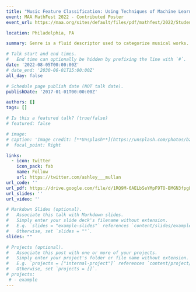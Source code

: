 ```yaml
---
title: "Music Feature Classification: Using Techniques of Machine Learning to Detect Genre"
event: MAA MathFest 2022 - Contributed Poster
event_url: https://maa.org/sites/default/files/pdf/mathfest/2022/StudentPosterAbstracts.pdf

location: Philadelphia, PA

summary: Genre is a fluid descriptor used to categorize musical works. Historically, it has been assigned manually due to the challenge of the task. Representatives of a particular genre may share characteristics related to the instrumentation, rhythmic structure, or pitch content of the music. It is of interest to automatically classify music files in a way that aids music information retrieval. Machine learning algorithms, such as neural networks and random forests, have shown remarkable efficiency in classifying music genres. In this project, we created a novel dataset that contains 100 music files spanning 4 musical genres. After extracting sound features such as Mel Frequency Cepstral Coefficient (MFCC), Spectral Centroid, and Zero Crossing Rate from the time series representation of a music file as well as two musical attributes essential to music theory, time signature and key signature, we trained a two-layered convolutional neural network to classify genre. In addition, we used a random forest to evaluate the effectiveness of each feature. The details of this study and the results will be presented in the poster.

# Talk start and end times.
#   End time can optionally be hidden by prefixing the line with `#`.
date: '2022-08-05T00:00:00Z'
# date_end: '2030-06-01T15:00:00Z'
all_day: false

# Schedule page publish date (NOT talk date).
publishDate: '2017-01-01T00:00:00Z'

authors: []
tags: []

# Is this a featured talk? (true/false)
# featured: false

# image:
# caption: 'Image credit: [**Unsplash**](https://unsplash.com/photos/bzdhc5b3Bxs)'
#  focal_point: Right

links:
  - icon: twitter
    icon_pack: fab
    name: Follow
    url: https://twitter.com/ashley___mullan
url_code: ''
url_pdf: https://drive.google.com/file/d/1RQ9M-6AELbSeYMpF9TO-BMGN3fpgLP8U/view?usp=drive_link
url_slides: ''
url_video: ''

# Markdown Slides (optional).
#   Associate this talk with Markdown slides.
#   Simply enter your slide deck's filename without extension.
#   E.g. `slides = "example-slides"` references `content/slides/example-slides.md`.
#   Otherwise, set `slides = ""`.
slides: ""

# Projects (optional).
#   Associate this post with one or more of your projects.
#   Simply enter your project's folder or file name without extension.
#   E.g. `projects = ["internal-project"]` references `content/project/deep-learning/index.md`.
#   Otherwise, set `projects = []`.
# projects:
 # - example
---
```



